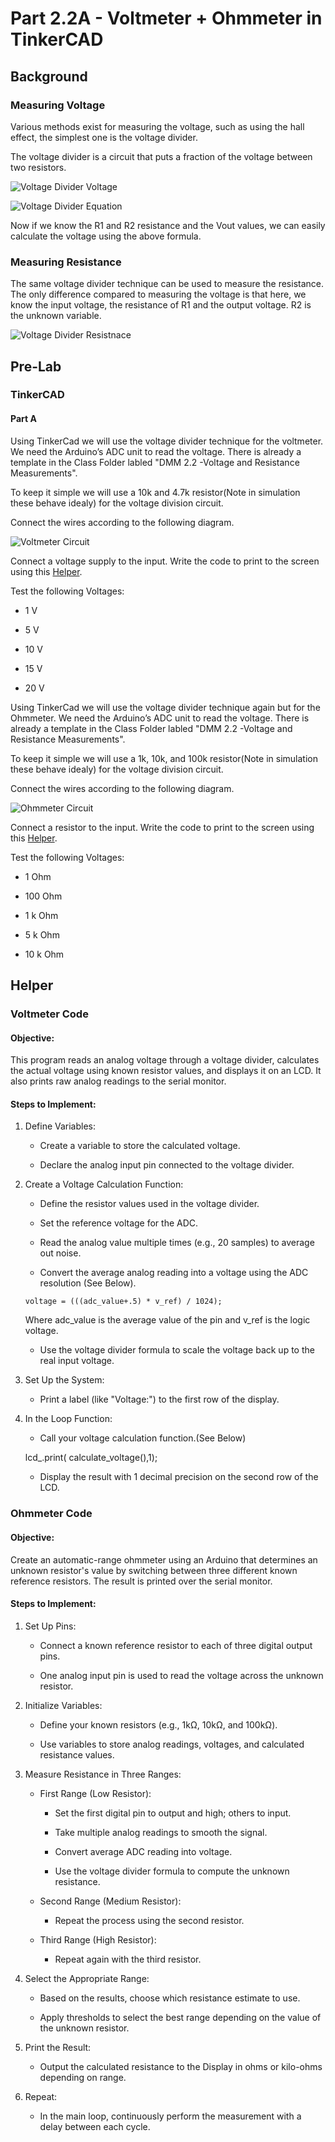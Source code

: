 # Part 2.2A - Voltmeter + Ohmmeter in TinkerCAD

## Background 

### Measuring Voltage

Various methods exist for measuring the voltage, such as using the hall effect, the simplest one is the voltage divider.

The voltage divider is a circuit that puts a fraction of the voltage between two resistors.

![Voltage Divider Voltage](/assets/images/voltage_div.png)

![Voltage Divider Equation](/assets/images/voltage_eq.png)

Now if we know the R1 and R2 resistance and the Vout values, we can easily calculate the voltage using the above formula.


### Measuring Resistance 

The same voltage divider technique can be used to measure the resistance. The only difference compared to measuring the voltage is that here, we know the input voltage, the resistance of R1 and the output voltage. R2 is the unknown variable.

![Voltage Divider Resistnace](/assets/images/voltage_div_2.png)

## Pre-Lab

### TinkerCAD

#### Part A 
Using TinkerCad we will use the voltage divider technique for the voltmeter. We need the Arduino’s ADC unit to read the voltage. There is already a template in the Class Folder labled "DMM 2.2 -Voltage and Resistance Measurements".

To keep it simple we will use a 10k and 4.7k resistor(Note in simulation these behave idealy) for the voltage division circuit.

Connect the wires according to the following diagram.

![Voltmeter Circuit](/assets/images/P1A_circuit.png)

Connect a voltage supply to the input.  Write the code to print to the screen using this [Helper](https://github.com/SDSMT-EE120/Digital-Meter-Project/tree/main/Part1-Voltmeter%2BAmmeter#voltmeter-code).  

Test the following Voltages:

- 1 V

- 5 V

- 10 V

- 15 V

- 20 V

Using TinkerCad we will use the voltage divider technique again but for the Ohmmeter. We need the Arduino’s ADC unit to read the voltage. There is already a template in the Class Folder labled "DMM 2.2 -Voltage and Resistance Measurements".

To keep it simple we will use a 1k, 10k, and 100k resistor(Note in simulation these behave idealy) for the voltage division circuit.

Connect the wires according to the following diagram.

![Ohmmeter Circuit](/assets/images/P1B_circuit.png)

Connect a resistor to the input.  Write the code to print to the screen using this [Helper](https://github.com/SDSMT-EE120/Digital-Meter-Project/tree/main/Part1-Voltmeter%2BAmmeter#voltmeter-code). 

Test the following Voltages:

- 1 Ohm

- 100 Ohm

- 1 k Ohm

- 5 k Ohm

- 10 k Ohm



## Helper

### Voltmeter Code 

#### Objective:
This program reads an analog voltage through a voltage divider, calculates the actual voltage using known resistor values, and displays it on an LCD. It also prints raw analog readings to the serial monitor.

#### Steps to Implement:

1. Define Variables:

    - Create a variable to store the calculated voltage.

    - Declare the analog input pin connected to the voltage divider.

2. Create a Voltage Calculation Function:

    - Define the resistor values used in the voltage divider.

    - Set the reference voltage for the ADC.

    - Read the analog value multiple times (e.g., 20 samples) to average out noise.

    - Convert the average analog reading into a voltage using the ADC resolution (See Below).


    ```
    voltage = (((adc_value+.5) * v_ref) / 1024);
    ```

    Where adc_value is the average value of the pin and v_ref is the logic voltage. 

    - Use the voltage divider formula to scale the voltage back up to the real input voltage.

4. Set Up the System:

    - Print a label (like "Voltage:") to the first row of the display.

5. In the Loop Function:

    - Call your voltage calculation function.(See Below)


    lcd_.print( calculate_voltage(),1);

    - Display the result with 1 decimal precision on the second row of the LCD.

### Ohmmeter Code

#### Objective:
Create an automatic-range ohmmeter using an Arduino that determines an unknown resistor's value by switching between three different known reference resistors. The result is printed over the serial monitor.

#### Steps to Implement:
1. Set Up Pins:
    - Connect a known reference resistor to each of three digital output pins.

    - One analog input pin is used to read the voltage across the unknown resistor.

2. Initialize Variables:

    - Define your known resistors (e.g., 1kΩ, 10kΩ, and 100kΩ).

    - Use variables to store analog readings, voltages, and calculated resistance values.

3. Measure Resistance in Three Ranges:

    - First Range (Low Resistor):

        - Set the first digital pin to output and high; others to input.

        - Take multiple analog readings to smooth the signal.

        - Convert average ADC reading into voltage.

        - Use the voltage divider formula to compute the unknown resistance.

    - Second Range (Medium Resistor):

        - Repeat the process using the second resistor.

    - Third Range (High Resistor):

        - Repeat again with the third resistor.

4. Select the Appropriate Range:

    - Based on the results, choose which resistance estimate to use.

    - Apply thresholds to select the best range depending on the value of the unknown resistor.

5. Print the Result:

    - Output the calculated resistance to the Display in ohms or kilo-ohms depending on range.

6. Repeat:

    - In the main loop, continuously perform the measurement with a delay between each cycle.
